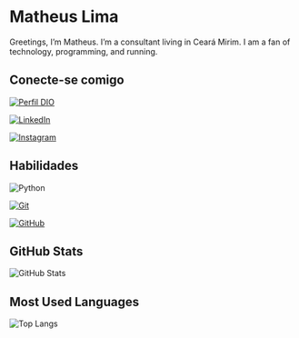 # Matheus Lima
Greetings, I’m Matheus. I’m a consultant living in Ceará Mirim. I am a fan of technology, programming, and running.

## Conecte-se comigo
[![Perfil DIO](https://img.shields.io/badge/-Meu%20Perfil%20na%20DIO-30A3DC?style=for-the-badge)](https://web.dio.me/users/Fagundes/)

[![LinkedIn](https://img.shields.io/badge/LinkedIn-000?style=for-the-badge&logo=linkedin&logoColor=0E76A8)](https://www.linkedin.com/in/matheus-fagundes-70510266)

[![Instagram](https://img.shields.io/badge/Instagram-000?style=for-the-badge&logo=instagram)](https://www.instagram.com/7fagundes/)

## Habilidades
![Python](https://img.shields.io/badge/Python-000?style=for-the-badge&logo=python)

[![Git](https://img.shields.io/badge/Git-000?style=for-the-badge&logo=git&logoColor=E94D5F)](https://git-scm.com/doc) 

[![GitHub](https://img.shields.io/badge/GitHub-000?style=for-the-badge&logo=github&logoColor=30A3DC)](https://docs.github.com/)

## GitHub Stats
![GitHub Stats](https://github-readme-stats.vercel.app/api?username=Fagundes1993&theme=transparent&bg_color=000&border_color=30A3DC&show_icons=true&icon_color=30A3DC&title_color=E94D5F&text_color=FFF)

## Most Used Languages
![Top Langs](https://github-readme-stats-git-masterrstaa-rickstaa.vercel.app/api/top-langs/?username=Fagundes1993&layout=compact&bg_color=000&border_color=30A3DC&title_color=E94D5F&text_color=FFF)
